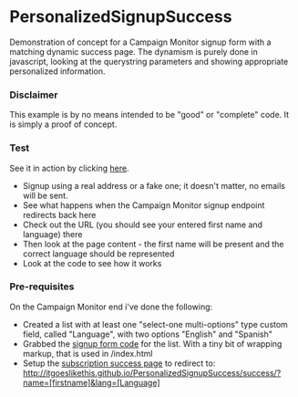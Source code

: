 PersonalizedSignupSuccess
=========================

Demonstration of concept for a Campaign Monitor signup form with a matching dynamic success page. The dynamism is purely done in javascript, looking at the querystring parameters and showing appropriate personalized information.

### Disclaimer
This example is by no means intended to be "good" or "complete" code. It is simply a proof of concept.

### Test
See it in action by clicking [here](http://itgoeslikethis.github.io/PersonalizedSignupSuccess/).
* Signup using a real address or a fake one; it doesn't matter, no emails will be sent.
* See what happens when the Campaign Monitor signup endpoint redirects back here
* Check out the URL (you should see your entered first name and language) there
* Then look at the page content - the first name will be present and the correct language should be represented
* Look at the code to see how it works

### Pre-requisites
On the Campaign Monitor end i've done the following:

* Created a list with at least one "select-one multi-options" type custom field, called "Language", with two options "English" and "Spanish"
* Grabbed the [signup form code](http://help.campaignmonitor.com/topic.aspx?t=13) for the list. With a tiny bit of wrapping markup, that is used in /index.html
* Setup the [subscription success page](http://help.campaignmonitor.com/topic.aspx?t=187) to redirect to: http://itgoeslikethis.github.io/PersonalizedSignupSuccess/success/?name=[firstname]&lang=[Language]
